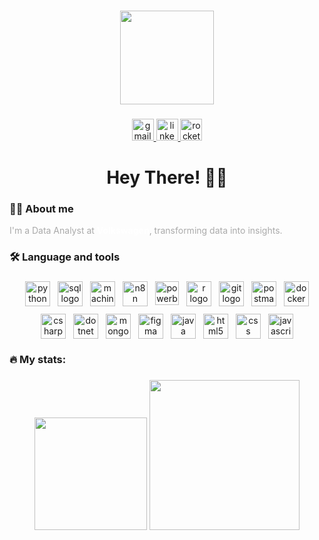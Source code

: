 ###
<div align="center">
  <img height="150" src="https://media.giphy.com/media/M9gbBd9nbDrOTu1Mqx/giphy.gif"  />
</div>

###
<div align="center">
  <a href="mailto:nicholas.birochi@gmail.com" target="_blank">
    <img src="https://img.shields.io/static/v1?message=Gmail&logo=gmail&label=&color=D14836&logoColor=white&labelColor=&style=for-the-badge" height="35" alt="gmail logo"  />
  </a>
  <a href="https://www.linkedin.com/in/nicholas-birochi/" target="_blank">
    <img src="https://img.shields.io/static/v1?message=LinkedIn&logo=linkedin&label=&color=0077B5&logoColor=white&labelColor=&style=for-the-badge" height="35" alt="linkedin logo"  />
  </a>
  <a href="https://app.rocketseat.com.br/me/nicholas-birochi-1501" target="_blank">
    <img src="https://img.shields.io/static/v1?message=Rocketseat&logo=rocketseat&label=&color=8257E5&logoColor=white&labelColor=&style=for-the-badge" height="35" alt="rocketseat logo" />
  </a>
</div>

###
<h1 align="center" style="margin-bottom: 4px;">Hey There! 👋🏻</h1>

###
<h3 align="left" style="margin-top: 6px;">👩‍💻 About me</h3>
<p align="left" style="font-size: 14px; font-weight: 400; color: #aaa; margin-top: 0;">
  I'm a Data Analyst at <strong style="color:#fff;">Volkswagen</strong>, transforming data into insights.
</p>

###
<h3 align="left" style="margin-top: 6px;">🛠 Language and tools</h3>

###
<div align="center" style="display: flex; flex-wrap: wrap; justify-content: center; gap: 12px;">
  <img src="https://skillicons.dev/icons?i=py" height="40" alt="python logo"  />
  <img src="https://skillicons.dev/icons?i=mysql" height="40" alt="sql logo" />
  <img src="https://skillicons.dev/icons?i=tensorflow" height="40" alt="machine learning logo" />
  <img src="https://cdn.simpleicons.org/n8n/f27ea9" height="40" alt="n8n logo" />
  <img src="https://upload.wikimedia.org/wikipedia/commons/c/cf/New_Power_BI_Logo.svg" height="38" alt="powerbi logo" />
  <img src="https://skillicons.dev/icons?i=r" height="40" alt="r logo"  />
  <img src="https://skillicons.dev/icons?i=git" height="40" alt="git logo" />
  <img src="https://skillicons.dev/icons?i=postman" height="40" alt="postman logo" />
  <img src="https://skillicons.dev/icons?i=docker" height="40" alt="docker logo" />
  <img src="https://skillicons.dev/icons?i=cs" height="40" alt="csharp logo" />
  <img src="https://skillicons.dev/icons?i=dotnet" height="40" alt="dotnet logo" />
  <img src="https://skillicons.dev/icons?i=mongodb" height="40" alt="mongodb logo" />
  <img src="https://skillicons.dev/icons?i=figma" height="40" alt="figma logo" />
  <img src="https://skillicons.dev/icons?i=java" height="40" alt="java logo" />
  <img src="https://skillicons.dev/icons?i=html" height="40" alt="html5 logo"  />
  <img src="https://skillicons.dev/icons?i=css" height="40" alt="css logo"  />
  <img src="https://skillicons.dev/icons?i=js" height="40" alt="javascript logo" />
</div>

###
<h3 align="left" style="margin-top: 6px;">🔥 My stats:</h3>

###
<p align="center">
  <img src="https://github-readme-stats.vercel.app/api?username=nicholasbirochi&show_icons=true&theme=radical" height="180"/>
  <img src="https://github-readme-stats.vercel.app/api/top-langs/?username=nicholasbirochi&layout=compact&theme=radical" height="240"/>
</p>

###
